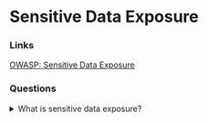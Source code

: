 # Sensitive Data Exposure

### Links
[OWASP: Sensitive Data Exposure](https://owasp.org/www-project-top-ten/2017/A3_2017-Sensitive_Data_Exposure)

### Questions

<details>
  <summary>What is sensitive data exposure?</summary>

Many web applications and APIs do not protect sensitive data, such as financial, healthcare, and PII. Attackers may steal or modify such weakly protected data to conduct credit card fraud, identity theft, or other crimes. Sensitive data may be compromised without extra protection, such as encryption at rest or in transit, and requires special precautions when exchanged with the browser.

The first thing is to determine the protection needs of data in transit and at rest. For example, passwords, credit card numbers, health records, personal information and business secrets require extra protection. For all such data:

* Protocols such as HTTP, SMTP and FTP should be concerned because they transmit data into clear text.

* Using old or weak cryptographic algorithms.

* Using weak crypto keys.

* Using not enforced encryption.

* Using invalid certificates.

Do the following, at a minimum, and consult the references:

* Classify data processed, stored or transmitted by an application. Identify which data is sensitive according to privacy laws, regulatory requirements, or business needs.

* Apply controls as per the classification.

* Avoid storing sensitive data unnecessarily. Discard it as soon as possible or use PCI DSS compliant tokenization or even truncation. 

* Make sure to encrypt all sensitive data at rest.

* Ensure up-to-date and more secure standard algorithms, protocols, and keys are in place; use proper key management.

* Encrypt all data in transit with security protocols such as TLS with perfect forward secrecy (PFS) cyphers.

* Disable caching for a response that contains sensitive data.

* Store passwords using adaptive and salted hashing functions with a work factor (delay factor).

* Verification.

</details>
